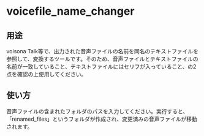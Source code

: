 # voicefile_name_changer

## 用途

voisona Talk等で、出力された音声ファイルの名前を同名のテキストファイルを参照して、変換するツールです。そのため、音声ファイルとテキストファイルの名前が一致していること、テキストファイルにはセリフが入っていること、の2点を確認の上使用してください。

## 使い方

音声ファイルの含まれたフォルダのパスを入力してください。実行すると、「renamed_files」というフォルダが作成され、変更済みの音声ファイルが移動されます。

